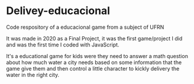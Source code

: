 # Delivey-educacional
Code respository of a educacional game from a subject of UFRN

It was made in 2020 as a Final Project, it was the first game/project I did and was the first time I coded with JavaScript.

It's a educational game for kids were they need to answer a math question about how much water a city needs based on some information that the game give them and then
control a little character to kickly delivery the water in the right city.
